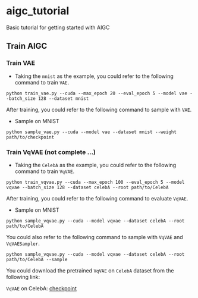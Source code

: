 # aigc_tutorial
Basic tutorial for getting started with AIGC


## Train AIGC
### Train VAE

- Taking the `mnist` as the example, you could refer to the following command to train `VAE`.
```Shell
python train_vae.py --cuda --max_epoch 20 --eval_epoch 5 --model vae --batch_size 128 --dataset mnist
```

After training, you could refer to the following command to sample with `VAE`.
- Sample on MNIST
```Shell
python sample_vae.py --cuda --model vae --dataset mnist --weight path/to/checkpoint
```

### Train VqVAE (not complete ...)

- Taking the `CelebA` as the example, you could refer to the following command to train `VqVAE`.
```Shell
python train_vqvae.py --cuda --max_epoch 100 --eval_epoch 5 --model vqvae --batch_size 128 --dataset celebA --root path/to/CelebA
```

After training, you could refer to the following command to evaluate `VqVAE`.
- Sample on MNIST
```Shell
python sample_vqvae.py --cuda --model vqvae --dataset celebA --root path/to/CelebA
```

You could also refer to the following command to sample with `VqVAE` and `VqVAESampler`.
```Shell
python sample_vqvae.py --cuda --model vqvae --dataset celebA --root path/to/CelebA --sample
```

You could download the pretrained `VqVAE` on `CelebA` dataset from the following link:

`VqVAE` on CelebA: [checkpoint](https://github.com/yjh0410/aigc_tutorial/releases/download/aigc_checkpoints/vqvae_pretrained_on_celebA.pth)
